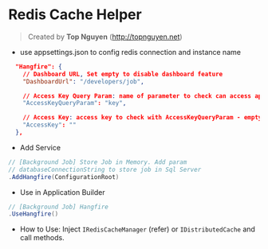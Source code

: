 ﻿# Redis Cache Helper
> Created by **Top Nguyen** (http://topnguyen.net)

- use appsettings.json to config redis connection and instance name
```json
  "Hangfire": {
    // Dashboard URL, Set empty to disable dashboard feature
    "DashboardUrl": "/developers/job",

    // Access Key Query Param: name of parameter to check can access api document or not
    "AccessKeyQueryParam": "key",

    // Access Key: access key to check with AccessKeyQueryParam - empty is allow annonymous
    "AccessKey": ""
  },
```

- Add Service
```csharp
// [Background Job] Store Job in Memory. Add param
// databaseConnectionString to store job in Sql Server
.AddHangfire(ConfigurationRoot)
```

- Use in Application Builder 
```csharp
// [Background Job] Hangfire
.UseHangfire()
```

- How to Use: Inject `IRedisCacheManager` (refer) or `IDistributedCache` and call methods.
